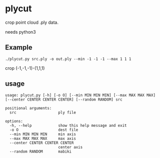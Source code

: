 # plycut

crop point cloud .ply data.

needs python3 

## Example

```
./plycut.py src.ply -o out.ply --min -1 -1 -1 --max 1 1 1 

```
crop (-1,-1,-1)-(1,1,1)


## usage

```
usage: plycut.py [-h] [-o O] [--min MIN MIN MIN] [--max MAX MAX MAX] [--center CENTER CENTER CENTER] [--random RANDOM] src

positional arguments:
  src                   ply file

options:
  -h, --help            show this help message and exit
  -o O                  dest file
  --min MIN MIN MIN     min axis
  --max MAX MAX MAX     max axis
  --center CENTER CENTER CENTER
                        center axis
  --random RANDOM       mabiki
```